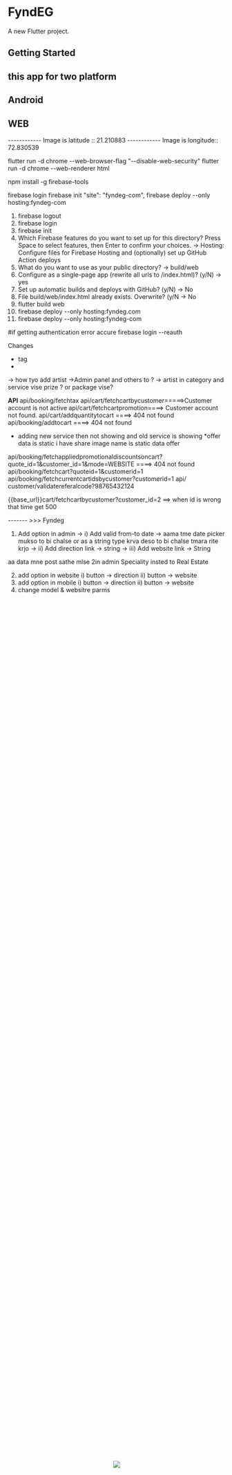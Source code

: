 # FyndEG

A new Flutter project.

## Getting Started

## this app for two platform
## Android
## WEB

------------ Image is latitude :: 21.210883
------------ Image is longitude:: 72.830539

flutter run -d chrome --web-browser-flag "--disable-web-security"
flutter run -d chrome --web-renderer html

npm install -g firebase-tools

firebase login
firebase init
"site": "fyndeg-com",
firebase deploy --only hosting:fyndeg-com


1) firebase logout
2) firebase login
3) firebase init
4) Which Firebase features do you want to set up for this directory? Press Space to select features, then Enter to confirm your choices.
   -> Hosting: Configure files for Firebase Hosting and (optionally) set up GitHub Action deploys
5) What do you want to use as your public directory?
   -> build/web
6) Configure as a single-page app (rewrite all urls to /index.html)? (y/N)
   -> yes
7) Set up automatic builds and deploys with GitHub? (y/N) 
   -> No
8) File build/web/index.html already exists. Overwrite? (y/N
    -> No
9) flutter build web
10) firebase deploy --only hosting:fyndeg.com
10) firebase deploy --only hosting:fyndeg-com


#if getting authentication error accure
firebase login --reauth




Changes

- tag 
- 














-> how tyo add artist ->Admin panel and others to ?
-> artist in category and service vise prize ? or package vise?





**API**
api/booking/fetchtax
api/cart/fetchcartbycustomer=====>Customer account is not active
api/cart/fetchcartpromotion====> Customer account not found.
api/cart/addquantitytocart ====> 404 not found
api/booking/addtocart ====> 404 not found


* adding new service then not showing and old service is showing
  *offer data is static i have share image name is static data offer




api/booking/fetchappliedpromotionaldiscountsoncart?quote_id=1&customer_id=1&mode=WEBSITE ====> 404 not found
api/booking/fetchcart?quoteid=1&customerid=1
api/booking/fetchcurrentcartidsbycustomer?customerid=1
api/ customer/validatereferalcode?98765432124





{{base_url}}cart/fetchcartbycustomer?customer_id=2  ==> when id is wrong that time get 500







-------  >>> Fyndeg 


1) Add option in admin
-> i) Add  valid from-to  date -> aama tme date picker mukso to bi chalse or as a string type krva deso to bi chalse 
tmara rite krjo
-> ii) Add direction link -> string
-> iii) Add website link -> String


aa data mne post sathe mlse 
2in admin Speciality  insted to Real Estate









2) add option in website 
i) button -> direction
ii) button -> website
3) add option in mobile
i) button -> direction
ii) button -> website
4) change  model & websitre parms




<div id="loading_indicator" class="container"
     style="height: 100vh;; display:flex; justify-content: center; align-items: center;">
  <img class="indicator" src="./asset/wave_animation.mp4" />
</div>
